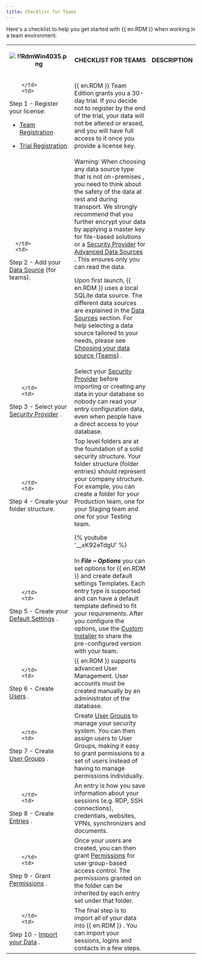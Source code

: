 ```yaml
---
title: Checklist for Teams
---
```

Here&apos;s a checklist to help you get started with {{ en.RDM }} when working in a team environment.  

<table>
	<tr>
		<th>

![!!RdmWin4035.png](/img/en/rdm/windows/RdmWin4035.png) 
		</th>
		<th>
CHECKLIST FOR TEAMS 
		</th>
		<th>
DESCRIPTION 
		</th>
	</tr>
	<tr>
		<td>

		</td>
		<td>
Step 1 - Register your license:  

* [Team Registration](/rdm/windows/installation/client/registration/team-edition/) 
* [Trial Registration](/rdm/windows/installation/client/registration/trial-request/) 
		</td>
		<td>
{{ en.RDM }} Team Edition grants you a 30-day trial. If you decide not to register by the end of the trial, your data will not be altered or erased, and you will have full access to it once you provide a license key. 
		</td>
	</tr>
	<tr>
		<td>

		</td>
		<td>
Step 2 - Add your [Data Source](/rdm/windows/data-sources/create-new-data-source/) (for teams). 
		</td>
		<td>
Warning: When choosing any data source type that is not on-premises , you need to think about the safety of the data at rest and during transport. We strongly recommend that you further encrypt your data by applying a master key for file-based solutions or a [Security Provider](/rdm/windows/commands/administration/settings/security-providers/) for [Advanced Data Sources](/rdm/windows/data-sources/data-sources-types/advanced-data-sources/) . This ensures only you can read the data.  

Upon first launch, {{ en.RDM }} uses a local SQLite data source. The different data sources are explained in the [Data Sources](/rdm/windows/data-sources/) section. For help selecting a data source tailored to your needs, please see [Choosing your data source (Teams)](/rdm/windows/getting-started/checklist-teams/select-data-source-type/) . 
		</td>
	</tr>
	<tr>
		<td>

		</td>
		<td>
Step 3 - Select your [Security Provider](/rdm/windows/commands/administration/settings/security-providers/) . 
		</td>
		<td>
Select your [Security Provider](/rdm/windows/commands/administration/settings/security-providers/) before importing or creating any data in your database so nobody can read your entry configuration data, even when people have a direct access to your database. 
		</td>
	</tr>
	<tr>
		<td>

		</td>
		<td>
Step 4 - Create your folder structure. 
		</td>
		<td>
Top level folders are at the foundation of a solid security structure. Your folder structure (folder entries) should represent your company structure. For example, you can create a folder for your Production team, one for your Staging team and one for your Testing team.  

{% youtube '__xK92eTdgU' %}
		</td>
	</tr>
	<tr>
		<td>

		</td>
		<td>
Step 5 - Create your [Default Settings](/rdm/windows/commands/file/templates/default-settings/) . 
		</td>
		<td>
In ***File – Options*** you can set options for {{ en.RDM }} and create default settings Templates. Each entry type is supported and can have a default template defined to fit your requirements. After you configure the options, use the [Custom Installer](/rdm/windows/installation/client/custom-installer-service/) to share the pre-configured version with your team. 
		</td>
	</tr>
	<tr>
		<td>

		</td>
		<td>
Step 6 - Create [Users](/rdm/windows/commands/administration/management/user-management/) . 
		</td>
		<td>
{{ en.RDM }} supports advanced User Management. User accounts must be created manually by an administrator of the database. 
		</td>
	</tr>
	<tr>
		<td>

		</td>
		<td>
Step 7 - Create [User Groups](/rdm/windows/commands/administration/management/user-groups-management/) . 
		</td>
		<td>
Create [User Groups](/rdm/windows/commands/administration/management/user-groups-management/) to manage your security system. You can then assign users to User Groups, making it easy to grant permissions to a set of users instead of having to manage permissions individually. 
		</td>
	</tr>
	<tr>
		<td>

		</td>
		<td>
Step 8 - Create [Entries](/rdm/windows/commands/edit/entries/creating-new-entry/) . 
		</td>
		<td>
An entry is how you save information about your sessions (e.g. RDP, SSH connections), credentials, websites, VPNs, synchronizers and documents. 
		</td>
	</tr>
	<tr>
		<td>

		</td>
		<td>
Step 9 - Grant [Permissions](/rdm/windows/user-groups-based-access-control/permissions/) . 
		</td>
		<td>
Once your users are created, you can then grant [Permissions](/rdm/windows/user-groups-based-access-control/permissions/) for user group-based access control. The permissions granted on the folder can be inherited by each entry set under that folder. 
		</td>
	</tr>
	<tr>
		<td>

		</td>
		<td>
Step 10 - [Import your Data](/rdm/windows/commands/file/import/) . 
		</td>
		<td>
The final step is to import all of your data into {{ en.RDM }} . You can import your sessions, logins and contacts in a few steps. 
		</td>
	</tr>
</table>




